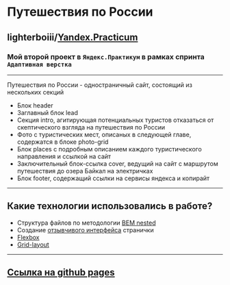 # Путешествия по России [](/images/__logo.svg)
## lighterboiii/[Yandex.Practicum](https://practicum.yandex.ru/promo/long-courses/web)

 ### Мой второй проект в `Яндекс.Практикум` в рамках спринта `Адаптивная верстка`
 ____
Путешествия по России - одностраничный сайт, состоящий из нескольких секций
+ Блок header
+ Заглавный блок lead
+ Секция intro, агитирующая потенциальных туристов отказаться от скептического взгляда на путешествия по России
+ Фото с туристических мест, описаных в следующей главе, содержатся в блоке photo-grid
+ Блок places с подробным описанием каждого туристического направления и ссылкой на сайт
+ Заключительный блок-ссылка cover, ведущий на сайт с маршрутом путешествия до озера Байкал на электричках
+ Блок footer, содержащий ссылки на сервисы яндекса и копирайт
____
## Какие технологии использовались в работе?
+ Структура файлов по методологии [BEM nested](https://ru.bem.info/methodology/)
+ Создание [отзывчивого интерфейса](https://habr.com/ru/company/htmlacademy/blog/342066/) странички
+ [Flexbox](https://habr.com/ru/post/467049/)
+ [Grid-layout](https://habr.com/ru/post/656245/)
____
## [Ссылка на github pages](https://lighterboiii.github.io/russian-travel/)
